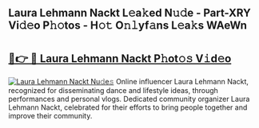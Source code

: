 ## Laura Lehmann Nackt L𝚎a𝚔ed N𝚞𝚍e - Part-XRY Vi𝚍𝚎o P𝚑𝚘tos - H𝚘𝚝 O𝚗𝚕yf𝚊ns L𝚎a𝚔s WAeWn

# <h2><a href="http://kf8eje.oniu.top/?m=Laura+Lehmann+Nackt">🔗👉 🔴 Laura Lehmann Nackt P𝚑ot𝚘𝚜 V𝚒d𝚎o</a></h2>

[![Laura Lehmann Nackt Nu𝚍e𝚜](https://i.imgur.com/0qMVB7G.gif)](http://kf8eje.oniu.top/?m=Laura+Lehmann+Nackt)
Online influencer Laura Lehmann Nackt, recognized for disseminating dance and lifestyle ideas, through performances and personal vlogs. Dedicated community organizer Laura Lehmann Nackt, celebrated for their efforts to bring people together and improve their community.  
